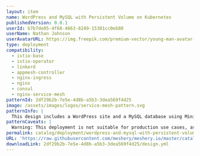 ```yaml
---
layout: item
name: WordPress and MySQL with Persistent Volume on Kubernetes
publishedVersion: 0.0.1
userId: b7b7de05-4f68-4663-8249-15301cc0eb80
userName: Nathan Johnson
userAvatarURL: https://img.freepik.com/premium-vector/young-man-avatar-character-vector-illustration-design_24877-18517.jpg
type: deployment
compatibility:
  - istio-base
  - istio-operator
  - linkerd
  - appmesh-controller
  - nginx-ingress
  - nginx
  - consul
  - nginx-service-mesh
patternId: 2df29b2b-7e5e-4d8b-a5b3-3dea569f4d25
image: /assets/images/logos/service-mesh-pattern.svg
patternInfo: |
  This design includes a WordPress site and a MySQL database using Minikube. Both applications use PersistentVolumes and PersistentVolumeClaims to store data.
patternCaveats: |
  Warning: This deployment is not suitable for production use cases, as it uses single instance WordPress and MySQL Pods. Consider using WordPress Helm Chart to deploy WordPress in production.
permalink: catalog/deployment/wordpress-and-mysql-with-persistent-volume-on-kubernetes-2df29b2b-7e5e-4d8b-a5b3-3dea569f4d25.html
URL: 'https://raw.githubusercontent.com/meshery/meshery.io/master/catalog/2df29b2b-7e5e-4d8b-a5b3-3dea569f4d25/0.0.1/design.yml'
downloadLink: 2df29b2b-7e5e-4d8b-a5b3-3dea569f4d25/design.yml
---
```

